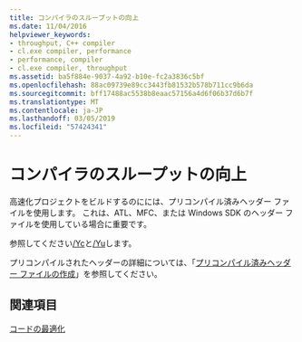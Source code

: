 ```yaml
---
title: コンパイラのスループットの向上
ms.date: 11/04/2016
helpviewer_keywords:
- throughput, C++ compiler
- cl.exe compiler, performance
- performance, compiler
- cl.exe compiler, throughput
ms.assetid: ba5f884e-9037-4a92-b10e-fc2a3836c5bf
ms.openlocfilehash: 88ac09739e89cc3443fb81532b578b711cc9b6da
ms.sourcegitcommit: bff17488ac5538b8eaac57156a4d6f06b37d6b7f
ms.translationtype: MT
ms.contentlocale: ja-JP
ms.lasthandoff: 03/05/2019
ms.locfileid: "57424341"
---
```

# <a name="improving-compiler-throughput"></a>コンパイラのスループットの向上

高速化プロジェクトをビルドするのにには、プリコンパイル済みヘッダー ファイルを使用します。 これは、ATL、MFC、または Windows SDK のヘッダー ファイルを使用している場合に重要です。

参照してください[/Yc](../../build/reference/yc-create-precompiled-header-file.md)と[/Yu](../../build/reference/yu-use-precompiled-header-file.md)します。

プリコンパイルされたヘッダーの詳細については、「[プリコンパイル済みヘッダー ファイルの作成](../../build/reference/creating-precompiled-header-files.md)」を参照してください。

## <a name="see-also"></a>関連項目

[コードの最適化](../../build/reference/optimizing-your-code.md)
